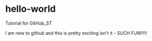 # hello-world
Tutorial for GitHub_ST

I am new to github and this is pretty exciting isn't it - SUCH FUN!!!!!
